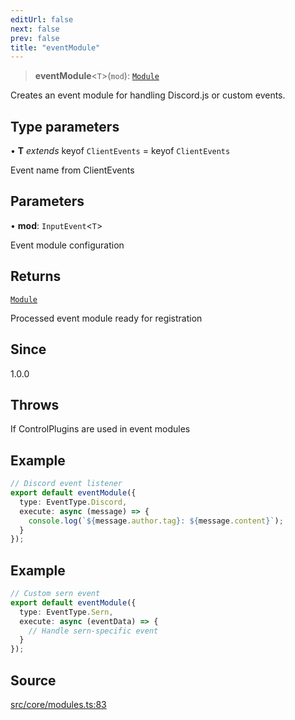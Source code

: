 ```yaml
---
editUrl: false
next: false
prev: false
title: "eventModule"
---
```


> **eventModule**\<`T`\>(`mod`): [`Module`](/v4/api/interfaces/module/)

Creates an event module for handling Discord.js or custom events.

## Type parameters

• **T** *extends* keyof `ClientEvents` = keyof `ClientEvents`

Event name from ClientEvents

## Parameters

• **mod**: `InputEvent`\<`T`\>

Event module configuration

## Returns

[`Module`](/v4/api/interfaces/module/)

Processed event module ready for registration

## Since

1.0.0

## Throws

If ControlPlugins are used in event modules

## Example

```ts
// Discord event listener
export default eventModule({
  type: EventType.Discord,
  execute: async (message) => {
    console.log(`${message.author.tag}: ${message.content}`);
  }
});
```

## Example

```ts
// Custom sern event
export default eventModule({
  type: EventType.Sern,
  execute: async (eventData) => {
    // Handle sern-specific event
  }
});
```

## Source

[src/core/modules.ts:83](https://github.com/sern-handler/handler/blob/70c6236802295980123056f2e84579aa6f6e5dbd/src/core/modules.ts#L83)
